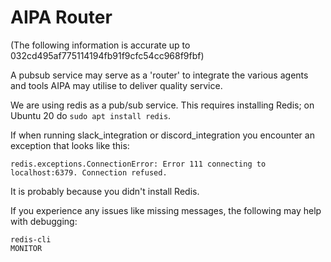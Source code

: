 # AIPA Router

(The following information is accurate up to 032cd495af775114194fb91f9cfc54cc968f9fbf)

A pubsub service may serve as a 'router' to integrate the various agents and tools AIPA
may utilise to deliver quality service.

We are using redis as a pub/sub service. This requires installing Redis; on Ubuntu 20 do
`sudo apt install redis`.

If when running slack_integration or discord_integration you encounter an exception that
looks like this:
```
redis.exceptions.ConnectionError: Error 111 connecting to localhost:6379. Connection refused.
```
It is probably because you didn't install Redis.

If you experience any issues like missing messages, the following may help with debugging:
```
redis-cli
MONITOR
```